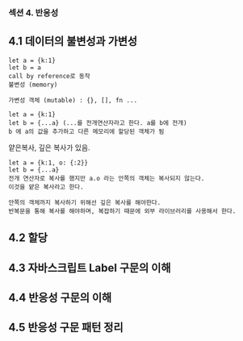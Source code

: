 
### 섹션 4. 반응성
## 4.1 데이터의 불변성과 가변성
```
let a = {k:1}
let b = a
call by reference로 동작
불변성 (memory)

가변성 객체 (mutable) : {}, [], fn ...
```

```
let a = {k:1}
let b = {...a} (...를 전개연산자라고 한다. a를 b에 전개)
b 에 a의 값을 추가하고 다른 메모리에 할당된 객체가 됨
```

얕은복사, 깊은 복사가 있음.
```
let a = {k:1, o: {:2}}
let b = {...a}
전개 연산자로 복사를 했지만 a.o 라는 안쪽의 객체는 복사되지 않는다.
이것을 얕은 복사라고 한다.

안쪽의 객체까지 복사하기 위해선 깊은 복사를 해야한다.
반복문을 통해 복사를 해야하며, 복잡하기 때문에 외부 라이브러리를 사용해서 한다.
```

## 4.2 할당

## 4.3 자바스크립트 Label 구문의 이해

## 4.4 반응성 구문의 이해

## 4.5 반응성 구문 패턴 정리
